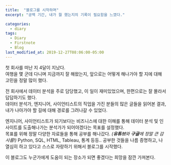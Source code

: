 ```yaml
---
title:  "블로그를 시작하며"
excerpt: "공백 기간, 내가 뭘 했는지의 기록이 필요함을 느꼈다."

categories:
  - diary
tags:
  - Diary
  - Firstnote
  - Blog
last_modified_at: 2019-12-27T08:06:00-05:00
---
```


첫 회사를 떠난 지 4달이 지났다.  
여행을 몇 군데 다니며 지금까지 잘 해왔는지, 앞으로는 어떻게 해나가야 할 지에 대해 고민을 정말 많이 했다.

전 회사에서 데이터 분석을 주로 담당했고, 이 일이 재미있었으며, 한편으로는 잘 몰라서 답답하기도 했다.  
데이터 분석가, 엔지니어, 사이언티스트의 직업을 가진 분들의 많은 글들을 읽어본 결과, 내가 나아가야 할 길에 대해 경로를 그려나갈 수 있었다.

엔지니어, 사이언티스트가 되기보다는 비즈니스에 대한 이해를 통해 데이터 분석 및 인사이트를 도출해나가는 분석가가 되어야겠다는 목표를 설정했다.  
목표를 위해 정말 다양한 자료들을 통해 공부를 해나갔다. _(**유튜브**와 **구글**에 정말 큰 감사를!)_ Python, SQL, HTML, Tableau, 통계 등등.. 공부한 것들을 나름 증명하고, 나 열심히 하고 있다고 스스로 자랑하기 위해서 블로그를 시작했다.

이 블로그도 누군가에게 도움이 되는 장소가 되면 좋겠다는 희망을 잠깐 가져본다.
